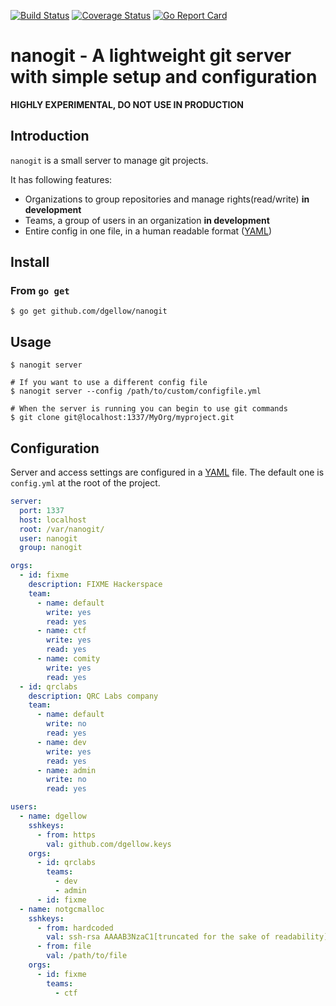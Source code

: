 [![Build Status](https://travis-ci.org/dgellow/nanogit.svg?branch=master)](https://travis-ci.org/dgellow/nanogit)
[![Coverage Status](https://coveralls.io/repos/github/dgellow/nanogit/badge.svg?branch=master)](https://coveralls.io/github/dgellow/nanogit?branch=master)
[![Go Report Card](https://goreportcard.com/badge/github.com/dgellow/nanogit)](https://goreportcard.com/report/github.com/dgellow/nanogit)

# nanogit - A lightweight git server with simple setup and configuration

**HIGHLY EXPERIMENTAL, DO NOT USE IN PRODUCTION**

## Introduction

`nanogit` is a small server to manage git projects.

It has following features:

- Organizations to group repositories and manage rights(read/write) **in development**
- Teams, a group of users in an organization **in development**
- Entire config in one file, in a human readable format ([YAML](https://en.wikipedia.org/wiki/YAML))

## Install

### From `go get`

```
$ go get github.com/dgellow/nanogit
```

## Usage

```
$ nanogit server

# If you want to use a different config file
$ nanogit server --config /path/to/custom/configfile.yml

# When the server is running you can begin to use git commands
$ git clone git@localhost:1337/MyOrg/myproject.git
```

## Configuration

Server and access settings are configured in a [YAML](https://en.wikipedia.org/wiki/YAML) file. The default one is `config.yml` at the root of the project.

```yaml
server:
  port: 1337
  host: localhost
  root: /var/nanogit/
  user: nanogit
  group: nanogit

orgs:
  - id: fixme
    description: FIXME Hackerspace
    team:
      - name: default
        write: yes
        read: yes
      - name: ctf
        write: yes
        read: yes
      - name: comity
        write: yes
        read: yes
  - id: qrclabs
    description: QRC Labs company
    team:
      - name: default
        write: no
        read: yes
      - name: dev
        write: yes
        read: yes
      - name: admin
        write: no
        read: yes

users:
  - name: dgellow
    sshkeys:
      - from: https
        val: github.com/dgellow.keys
    orgs:
      - id: qrclabs
        teams:
          - dev
          - admin
      - id: fixme
  - name: notgcmalloc
    sshkeys:
      - from: hardcoded
        val: ssh-rsa AAAAB3NzaC1[truncated for the sake of readability]+MWYbwK1Tgx
      - from: file
        val: /path/to/file
    orgs:
      - id: fixme
        teams:
          - ctf

```
